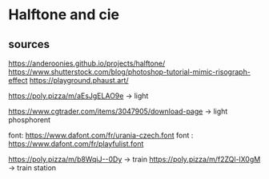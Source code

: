 # Halftone and cie

## sources
https://anderoonies.github.io/projects/halftone/
https://www.shutterstock.com/blog/photoshop-tutorial-mimic-risograph-effect
https://playground.phaust.art/

https://poly.pizza/m/aEsJgELAO9e -> light

https://www.cgtrader.com/items/3047905/download-page -> light phosphorent

font: https://www.dafont.com/fr/urania-czech.font
font : https://www.dafont.com/fr/playfulist.font

https://poly.pizza/m/b8WqiJ--0Dy -> train
https://poly.pizza/m/f2ZQl-lX0gM -> train station